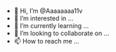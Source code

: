 - 👋 Hi, I’m @Aaaaaaaa11v
- 👀 I’m interested in ...
- 🌱 I’m currently learning ...
- 💞️ I’m looking to collaborate on ...
- 📫 How to reach me ...

<!---
Aaaaaaaa11v/Aaaaaaaa11v is a ✨ special ✨ repository because its `README.md` (this file) appears on your GitHub profile.
You can click the Preview link to take a look at your changes.
--->
